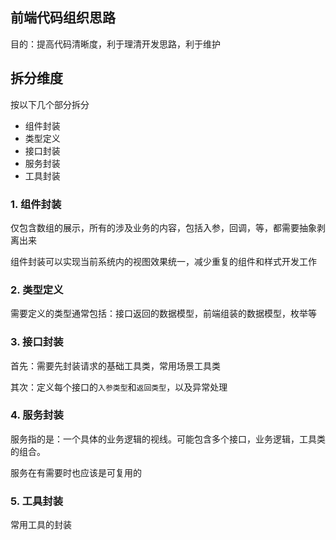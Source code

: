 
## 前端代码组织思路

目的：提高代码清晰度，利于理清开发思路，利于维护

## 拆分维度

按以下几个部分拆分
- 组件封装
- 类型定义
- 接口封装
- 服务封装
- 工具封装

### 1. 组件封装
仅包含数组的展示，所有的涉及业务的内容，包括入参，回调，等，都需要抽象剥离出来

组件封装可以实现当前系统内的视图效果统一，减少重复的组件和样式开发工作

### 2. 类型定义
需要定义的类型通常包括：接口返回的数据模型，前端组装的数据模型，枚举等

### 3. 接口封装
首先：需要先封装请求的基础工具类，常用场景工具类

其次：定义每个接口的`入参类型`和`返回类型`，以及异常处理


### 4. 服务封装
服务指的是：一个具体的业务逻辑的视线。可能包含多个接口，业务逻辑，工具类的组合。

服务在有需要时也应该是可复用的

### 5. 工具封装
常用工具的封装